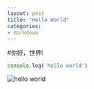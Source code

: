 ```yaml
---
layout: post
title: "Hello World"
categories:
- markdown
---
```


#你好，世界!

```javascript
console.log('hello world')
```

![hello world](http://freshstu.qiniudn.com/_helloworld.png)


